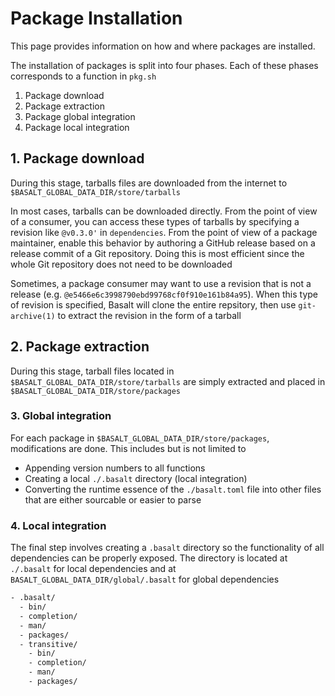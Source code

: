 # Package Installation

This page provides information on how and where packages are installed.

The installation of packages is split into four phases. Each of these phases corresponds to a function in `pkg.sh`

1. Package download
2. Package extraction
3. Package global integration
4. Package local integration

## 1. Package download

During this stage, tarballs files are downloaded from the internet to `$BASALT_GLOBAL_DATA_DIR/store/tarballs`

In most cases, tarballs can be downloaded directly. From the point of view of a consumer, you can access these types of tarballs by specifying a revision like `@v0.3.0'` in `dependencies`. From the point of view of a package maintainer, enable this behavior by authoring a GitHub release based on a release commit of a Git repository. Doing this is most efficient since the whole Git repository does not need to be downloaded

Sometimes, a package consumer may want to use a revision that is not a release (e.g. `@e5466e6c3998790ebd99768cf0f910e161b84a95`). When this type of revision is specified, Basalt will clone the entire repsitory, then use `git-archive(1)` to extract the revision in the form of a tarball

## 2. Package extraction

During this stage, tarball files located in `$BASALT_GLOBAL_DATA_DIR/store/tarballs` are simply extracted and placed in `$BASALT_GLOBAL_DATA_DIR/store/packages`

### 3. Global integration

For each package in `$BASALT_GLOBAL_DATA_DIR/store/packages`, modifications are done. This includes but is not limited to

- Appending version numbers to all functions
- Creating a local `./.basalt` directory (local integration)
- Converting the runtime essence of the `./basalt.toml` file into other files that are either sourcable or easier to parse

### 4. Local integration

The final step involves creating a `.basalt` directory so the functionality of all dependencies can be properly exposed. The directory is located at `./.basalt` for local dependencies and at `BASALT_GLOBAL_DATA_DIR/global/.basalt` for global dependencies

```txt
- .basalt/
  - bin/
  - completion/
  - man/
  - packages/
  - transitive/
    - bin/
    - completion/
    - man/
    - packages/
```
